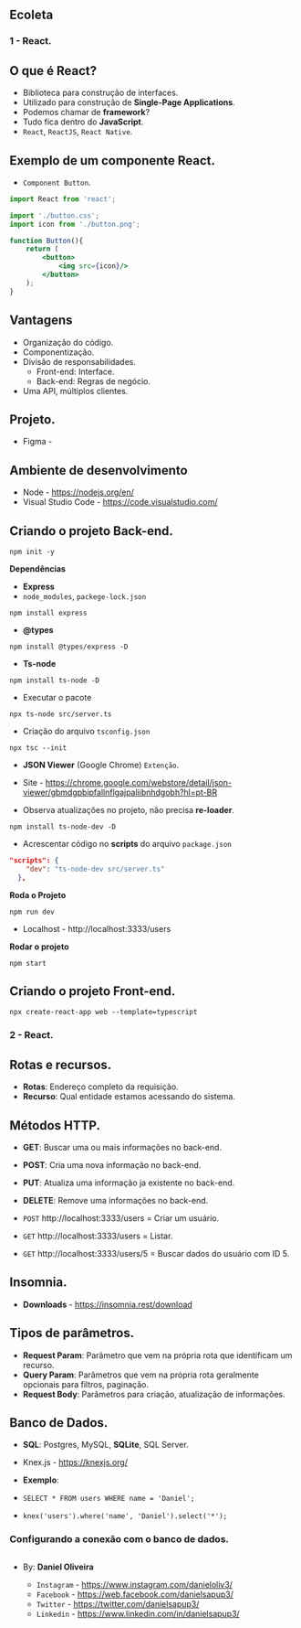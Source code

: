 ## Ecoleta
### 1 - React.

## O que é **React**?
- Biblioteca para construção de interfaces.
- Utilizado para construção de **Single-Page Applications**.
- Podemos chamar de **framework**?
- Tudo fica dentro do **JavaScript**.
- `React`, `ReactJS`, `React Native`.

## Exemplo de um **componente React**.
- `Component Button`.
```jsx
import React from 'react';

import './button.css';
import icon from './button.png';

function Button(){
    return (
        <button>
            <img src={icon}/>
        </button>
    );
}
```

## Vantagens
- Organização do código.
- Componentização.
- Divisão de responsabilidades.
  - Front-end: Interface.
  - Back-end: Regras de negócio.
- Uma API, múltiplos clientes.




## Projeto.

- Figma - 

## Ambiente de desenvolvimento
- Node - https://nodejs.org/en/
- Visual Studio Code - https://code.visualstudio.com/


## Criando o projeto Back-end.
```
npm init -y
```

**Dependências**
- **Express**
- `node_modules`, `packege-lock.json`
```
npm install express
```
- **@types**
```
npm install @types/express -D
```
- **Ts-node**
```
npm install ts-node -D
```

- Executar o pacote
```
npx ts-node src/server.ts
```

- Criação do arquivo `tsconfig.json`
```
npx tsc --init
```

- **JSON Viewer** (Google Chrome) `Extenção`.
- Site - https://chrome.google.com/webstore/detail/json-viewer/gbmdgpbipfallnflgajpaliibnhdgobh?hl=pt-BR

- Observa atualizações no projeto, não precisa **re-loader**.

```
npm install ts-node-dev -D
```

- Acrescentar código no **scripts** do arquivo `package.json`
```json
"scripts": {
    "dev": "ts-node-dev src/server.ts"
  },
``` 
**Roda o Projeto**
```
npm run dev
```

- Localhost - http://localhost:3333/users

**Rodar o projeto**
```
npm start
```


## Criando o projeto Front-end.
```
npx create-react-app web --template=typescript
```

### 2 - React.

## Rotas e recursos.

- **Rotas**: Endereço completo da requisição.
- **Recurso**: Qual entidade estamos acessando do sistema.

## Métodos HTTP.
- **GET**: Buscar uma ou mais informações no back-end.
- **POST**: Cria uma nova informação no back-end.
- **PUT**: Atualiza uma informação ja existente no back-end.
- **DELETE**: Remove uma informações no back-end.

- `POST` http://localhost:3333/users = Criar um usuário.
- `GET` http://localhost:3333/users = Listar.
- `GET` http://localhost:3333/users/5 = Buscar dados do usuário com ID 5.



## Insomnia.
- **Downloads** - https://insomnia.rest/download


## Tipos de parâmetros.

- **Request Param**: Parâmetro que vem na própria rota que identificam um recurso.
- **Query Param**: Parâmetros que vem na própria rota geralmente opcionais para filtros, paginação.
- **Request Body**: Parâmetros para criação, atualização de informações.


## Banco de Dados.
- **SQL**: Postgres, MySQL, **SQLite**, SQL Server.

- Knex.js - https://knexjs.org/

- **Exemplo**:
- `SELECT * FROM users WHERE name = 'Daniel';`
- `knex('users').where('name', 'Daniel').select('*');`

### Configurando a conexão com o banco de dados.










##



##

- By:  **Daniel Oliveira**

  - `Instagram` - https://www.instagram.com/danieloliv3/
  - `Facebook` - https://web.facebook.com/danielsapup3/
  - `Twitter` - https://twitter.com/danielsapup3/
  - `Linkedin` - https://www.linkedin.com/in/danielsapup3/

  ##
